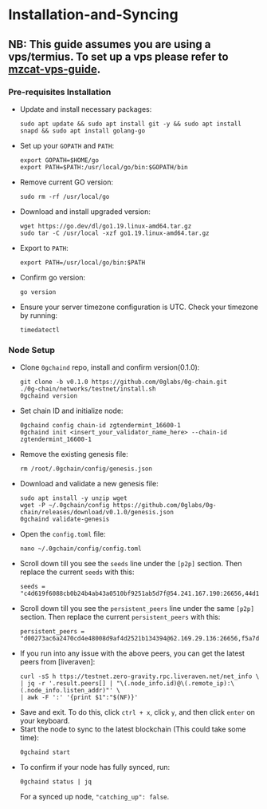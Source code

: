 # Installation-and-Syncing
## NB: This guide assumes you are using a vps/termius. To set up a vps please refer to [mzcat-vps-guide](https://medium.com/@mztacat/setting-up-a-vps-d030b2a28bab).

### Pre-requisites Installation
- Update and install necessary packages:
  ```
  sudo apt update && sudo apt install git -y && sudo apt install snapd && sudo apt install golang-go
  ```
- Set up your `GOPATH` and `PATH`:
  ```
  export GOPATH=$HOME/go
  export PATH=$PATH:/usr/local/go/bin:$GOPATH/bin
  ```
- Remove current GO version:
  ```
  sudo rm -rf /usr/local/go
  ```
- Download and install upgraded version:
  ```
  wget https://go.dev/dl/go1.19.linux-amd64.tar.gz
  sudo tar -C /usr/local -xzf go1.19.linux-amd64.tar.gz
  ```
- Export to `PATH`:
  ```
  export PATH=/usr/local/go/bin:$PATH
  ```
- Confirm go version:
  ```
  go version
  ```
- Ensure your server timezone configuration is UTC. Check your timezone by running:
  ```
  timedatectl
  ```


### Node Setup
- Clone `0gchaind` repo, install and confirm version(0.1.0):
  ```
  git clone -b v0.1.0 https://github.com/0glabs/0g-chain.git
  ./0g-chain/networks/testnet/install.sh
  0gchaind version
  ```
- Set chain ID and initialize node:
  ```
  0gchaind config chain-id zgtendermint_16600-1
  0gchaind init <insert_your_validator_name_here> --chain-id zgtendermint_16600-1
  ```
- Remove the existing genesis file:
  ```
  rm /root/.0gchain/config/genesis.json
  ```
- Download and validate a new genesis file:
  ```
  sudo apt install -y unzip wget
  wget -P ~/.0gchain/config https://github.com/0glabs/0g-chain/releases/download/v0.1.0/genesis.json
  0gchaind validate-genesis
  ```
- Open the `config.toml` file:
  ```
  nano ~/.0gchain/config/config.toml
  ```
- Scroll down till you see the `seeds` line under the `[p2p]` section. Then replace the current `seeds` with this:
  ```
  seeds = "c4d619f6088cb0b24b4ab43a0510bf9251ab5d7f@54.241.167.190:26656,44d11d4ba92a01b520923f51632d2450984d5886@54.176.175.48:26656,f2693dd86766b5bf8fd6ab87e2e970d564d20aff@54.193.250.204:26656,f878d40c538c8c23653a5b70f615f8dccec6fb9f@54.215.187.94:26656"
  ```
- Scroll down till you see the `persistent_peers` line under the same `[p2p]` section. Then replace the current `persistent_peers` with this:
  ```
  persistent_peers = "d00273ac6a2470cd4e48008d9af4d2521b134394@62.169.29.136:26656,f5a7d34355f6d89b7ece583131c6b1f79ac5485e@218.102.97.67:25856,a3e6c6214805c1c068882f1981855c7a9f5926ea@213.168.249.202:26656,da1f4985ce3df05fd085460485adefa93592a54c@172.232.33.25:26656,91f079ccd2e0edf42e0fa57183ac92c22c525658@14.245.25.144:14256,9d09d391b2cf706a597d03fe8bb6700fe5cac53d@65.108.198.183:18456,5a202fb905f20f96d8ff0726f0c0756d17cf23d8@43.248.98.100:26656,74775d65b6ab427c685efcaa8190912d3a60e562@123.19.45.21:12656,f2693dd86766b5bf8fd6ab87e2e970d564d20aff@54.193.250.204:26656,9d7564df34efa146a94c073e5bf3f5e11f947b75@155.133.22.230:26656,e179d05dc792d9b902be3baa7a31a07a92afbcf0@118.142.83.5:26656,c4b9c3a7f3651af729d73b150e714ee91e7585c1@14.176.200.133:26656,f64f0fb500c62bffa33d60450d30792ee4b5fbd0@167.86.119.168:26656,d4085fd93ab77576f2acdb25d2d817061db5afe6@62.169.19.156:26656,2b8ee12f4f94ebc337af94dbec07de6f029a24e6@94.16.31.161:26656,0f5022e4265184052a5468379687625a81fd255e@154.12.253.116:26656,3859828e1099214de14dae91d1f7decf2374eeb4@47.236.170.254:26656,23b0a0624699f85062ddebf910583f70a5b9e86b@14.167.152.116:14256,b8f8ed478f2794629fdb5cf0c01edaed80f00f84@168.119.64.172:26656,5d81d59e81356a33e6ccccaa3d419ff73244697e@107.173.18.103:26656,c4d619f6088cb0b24b4ab43a0510bf9251ab5d7f@54.241.167.190:26656,a83f5d07a8a64827851c9f1d0c21c900b9309608@188.166.181.110:26656,19943cbe46cdb9eb37cb06c0067ce63154eee6ea@213.199.52.155:26656,a6ff8a651dd0a0e66dbfb2174ccadcbbcf567b29@66.94.122.224:26656,f3c912cf5653e51ee94aaad0589a3d176d31a19d@157.90.0.102:31656,141dbd90d5c3411c9ba72ba03704ccdb70875b01@65.109.147.58:36656,cd529839591e13f5ed69e9a029c5d7d96de170fe@46.4.55.46:34656,a8d7c5a051c4649ba7e267c94e48a7c64a00f0eb@65.108.127.146:26656,2579a86e3c4c1fabe3955d3a9ed40363bf9618f7@138.201.37.195:26656,66cfdcd92e5206e59bc507bef3f6d72ed21a149d@109.199.100.254:26656,254bbbc42bca6b7e81081a42a4993086e20e06ed@89.116.29.154:26656,641173e9d500c50769680226391d955f11728c32@76.9.210.28:26656,5a69dafc859eee83b623b0c88b392337bb82eeb3@194.163.144.148:26656,3c2ddd1e25a99bcbad08f502eca719a52465c1fd@37.60.231.42:26656,f878d40c538c8c23653a5b70f615f8dccec6fb9f@54.215.187.94:26656,75a398f9e3a7d24c6b3ba4ab71bf30cd59faee5c@95.216.42.217:26656,57588ff7b1e862e754f3cd74fc2414f03cb79da4@213.133.111.189:26656,ebad6e8b1d10514185a8a46afb0f6a08945095bc@94.72.117.120:26656,0494c33335eed845a7ba1f894b54f6b31054c09d@207.180.204.179:26656,b92597c5124da2a5177c1c2e11f69dfec45a721a@45.90.220.92:26656535ddcc917ab5ee6ddd2259875dac6018651da24@176.9.183.45:32656,5b2a956457b2918426b1f685fa6e3791609fb30c@84.247.165.146:26656,25ecfad6ed1aa2cf8840ab86b734294e3ac8aa6e@167.86.119.12:26656,ccb98fa0b1b416a9f37c08c193d4444074320c04@109.199.121.58:26656,4a0ccc6d708ec82fa2f13ad09da996fc9596d741@65.108.236.15:26656"
  ```
- If you run into any issue with the above peers, you can get the latest peers from [liveraven]:
  ```
  curl -sS h ttps://testnet.zero-gravity.rpc.liveraven.net/net_info \
  | jq -r '.result.peers[] | "\(.node_info.id)@\(.remote_ip):\(.node_info.listen_addr)"' \
  | awk -F ':' '{print $1":"$(NF)}'
  ```
- Save and exit. To do this, click `ctrl + x`, click `y`, and then click `enter` on your keyboard.
- Start the node to sync to the latest blockchain (This could take some time):
  ```
  0gchaind start
  ```
- To confirm if your node has fully synced, run:
  ```
  0gchaind status | jq
  ```
  For a synced up node, `"catching_up": false`.
